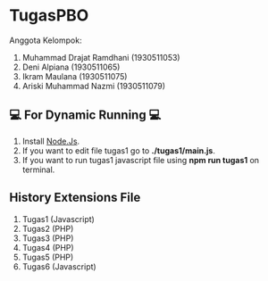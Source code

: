 # TugasPBO
Anggota Kelompok: 
1. Muhammad Drajat Ramdhani (1930511053)
2. Deni Alpiana (1930511065)
3. Ikram Maulana (1930511075)
4. Ariski Muhammad Nazmi (1930511079)

## 💻 For Dynamic Running 💻
1. Install [Node.Js](https://nodejs.org/en/download/).
2. If you want to edit file tugas1 go to **./tugas1/main.js**.
3. If you want to run tugas1 javascript file using **npm run tugas1** on terminal.

## History Extensions File
1. Tugas1 (Javascript)
2. Tugas2 (PHP)
3. Tugas3 (PHP)
4. Tugas4 (PHP)
5. Tugas5 (PHP)
6. Tugas6 (Javascript)
